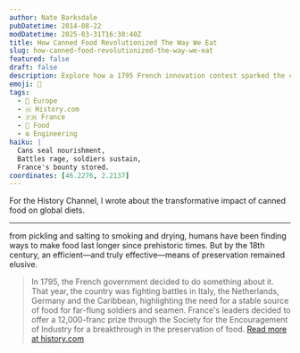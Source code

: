 ```yaml
---
author: Nate Barksdale
pubDatetime: 2014-08-22
modDatetime: 2025-03-31T16:30:40Z
title: How Canned Food Revolutionized The Way We Eat
slug: how-canned-food-revolutionized-the-way-we-eat
featured: false
draft: false
description: Explore how a 1795 French innovation contest sparked the canned food revolution, forever changing our culinary landscape.
emoji: 🥫
tags:
  - 🍷 Europe
  - 🇭 History.com
  - 🇫🇷 France
  - 🍗 Food
  - ⚙️ Engineering
haiku: |
  Cans seal nourishment,  
  Battles rage, soldiers sustain,  
  France's bounty stored.
coordinates: [46.2276, 2.2137]
---
```


For the History Channel, I wrote about the transformative impact of canned food on global diets.

---

from pickling and salting to smoking and drying, humans have been finding ways to make food last longer since prehistoric times. But by the 18th century, an efficient—and truly effective—means of preservation remained elusive.

> In 1795, the French government decided to do something about it. That year, the country was fighting battles in Italy, the Netherlands, Germany and the Caribbean, highlighting the need for a stable source of food for far-flung soldiers and seamen. France's leaders decided to offer a 12,000-franc prize through the Society for the Encouragement of Industry for a breakthrough in the preservation of food.
> [Read more at history.com](https://www.history.com/news/what-it-says-on-the-tin-a-brief-history-of-canned-food)
